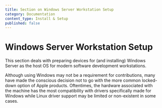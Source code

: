```yaml
---
title: Section on Windows Server Workstation Setup
category: Documentation
content_type: Install & Setup
published: false
---
```


<!-- Begin GitHub-Flavored Markdown (GFM)
See: https://docs.github.com/get-started/writing-on-github
Spec: https://github.github.com/gfm
-->

# Windows Server Workstation Setup

This section deals with preparing devices for (and installing) Windows
Server as the host OS for modern software development workstations.

Although using Windows may not be a requirement for contributions, many have
made the conscious decision not to go with the more common locked-down option
of Apple products. Oftentimes, the hardware associated with the machine has
the most compatibility with drivers specifically made for Windows while
Linux driver support may be limited or non-existent in some cases.

